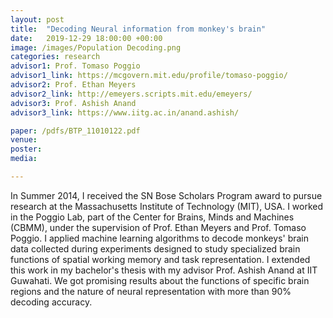 ```yaml
---
layout: post
title:  "Decoding Neural information from monkey's brain"
date:   2019-12-29 18:00:00 +00:00
image: /images/Population Decoding.png
categories: research
advisor1: Prof. Tomaso Poggio
advisor1_link: https://mcgovern.mit.edu/profile/tomaso-poggio/
advisor2: Prof. Ethan Meyers
advisor2_link: http://emeyers.scripts.mit.edu/emeyers/
advisor3: Prof. Ashish Anand
advisor3_link: https://www.iitg.ac.in/anand.ashish/

paper: /pdfs/BTP_11010122.pdf
venue: 
poster: 
media: 

---
```

In Summer 2014, I received the SN Bose Scholars Program award to pursue research at the Massachusetts Institute of Technology (MIT), USA. I worked in the Poggio Lab, part of the Center for Brains, Minds and Machines (CBMM), under the supervision of Prof. Ethan Meyers and Prof. Tomaso Poggio. 
I applied machine learning algorithms to decode monkeys' brain data collected during experiments designed to study specialized brain functions of spatial working memory and task representation. I extended this work in my bachelor's thesis with my advisor Prof. Ashish Anand at IIT Guwahati. We got promising results about the functions of specific brain regions and the nature of neural representation with more than 90% decoding accuracy. 

